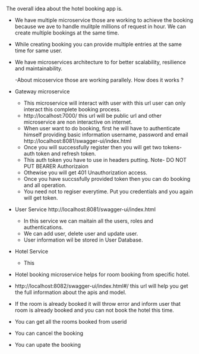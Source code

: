 
The overall idea about the hotel booking app is.
- We have multiple microservice those are working to achieve the booking because we ave to handle mulitple millions of request in hour. We can create multiple bookings at the same time.
- While creating booking you can provide multiple entries at the same time for same user.
- We have microservices architecture to for better scalability, resilience and maintainability. 
  
  -About micoservice those are working parallely.
How does it works ?
- Gateway microservice
  - This microservice will interact with user with this url user can only interact this complete booking process.
  - http://localhost:7000/ this url will be public url and other microservice are non interactive on internet.
  - When user want to do booking, first he will have to authenticate himself providing basic information username, password and email http://localhost:8081/swagger-ui/index.html
  - Once you will successfully register then you will get two tokens- auth token and refresh token.
  - This auth token you have to use in headers putting. Note- DO NOT PUT BEARER
      Authorizaion <token>
  - Othewise you will get 401 Unauthorization access.
  - Once you have succssfully provided token then you can do booking and all operation.
  - You need not to regiser everytime. Put you credentials and you again will get token.

- User Service http://localhost:8081/swagger-ui/index.html
  - In this service we can maitain all the users, roles and authentications.
  - We can add user, delete user and update user.    
  - User information wil be stored in User Database.

- Hotel Service
  - This 
    

- Hotel booking microservice helps for room booking from specific hotel.
- http://localhost:8082/swagger-ui/index.html#/ this url will help you get the full information about the apis and model.
- If the room is already booked it will throw error and inform user that room is already booked and you can not book the hotel this time.
- You can get all the rooms booked from userid
- You can cancel the booking
- You can upate the booking
